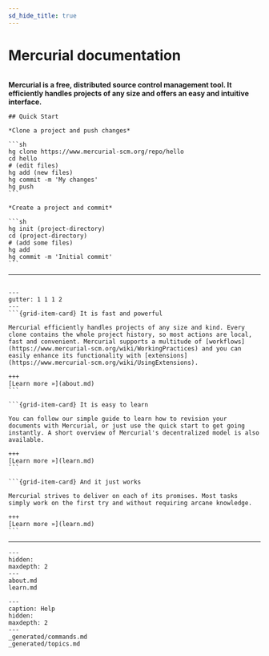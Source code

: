 ```yaml
---
sd_hide_title: true
---
```


# Mercurial documentation

```{rubric} Work easier, Work faster
```

**Mercurial is a free, distributed source control management tool. It efficiently handles
projects of any size and offers an easy and intuitive interface.**

````{margin}
## Quick Start

*Clone a project and push changes*

```sh
hg clone https://www.mercurial-scm.org/repo/hello
cd hello
# (edit files)
hg add (new files)
hg commit -m 'My changes'
hg push
```

*Create a project and commit*

```sh
hg init (project-directory)
cd (project-directory)
# (add some files)
hg add
hg commit -m 'Initial commit'
```

````

______________________________________________________________________

```{rubric} How you can benefit from Mercurial
```

````{grid} 1 2 2 3
---
gutter: 1 1 1 2
---
```{grid-item-card} It is fast and powerful

Mercurial efficiently handles projects of any size and kind. Every clone contains the whole project history, so most actions are local, fast and convenient. Mercurial supports a multitude of [workflows](https://www.mercurial-scm.org/wiki/WorkingPractices) and you can easily enhance its functionality with [extensions](https://www.mercurial-scm.org/wiki/UsingExtensions).

+++
[Learn more »](about.md)
```

```{grid-item-card} It is easy to learn

You can follow our simple guide to learn how to revision your documents with Mercurial, or just use the quick start to get going instantly. A short overview of Mercurial's decentralized model is also available.

+++
[Learn more »](learn.md)
```

```{grid-item-card} And it just works

Mercurial strives to deliver on each of its promises. Most tasks simply work on the first try and without requiring arcane knowledge.

+++
[Learn more »](learn.md)
```

````

______________________________________________________________________

```{toctree}
---
hidden:
maxdepth: 2
---
about.md
learn.md
```

```{toctree}
---
caption: Help
hidden:
maxdepth: 2
---
_generated/commands.md
_generated/topics.md
```
